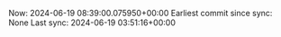Now: 2024-06-19 08:39:00.075950+00:00 Earliest commit since sync: None Last sync: 2024-06-19 03:51:16+00:00
